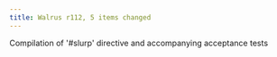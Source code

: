 ```yaml
---
title: Walrus r112, 5 items changed
---
```


Compilation of '\#slurp' directive and accompanying acceptance tests
